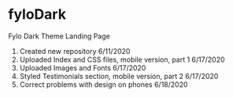 # fyloDark
Fylo Dark Theme Landing Page

1. Created new repository 6/11/2020
2. Uploaded Index and CSS files, mobile version, part 1 6/17/2020
3. Uploaded Images and Fonts 6/17/2020
4. Styled Testimonials section, mobile version, part 2 6/17/2020
5. Correct problems with design on phones 6/18/2020
